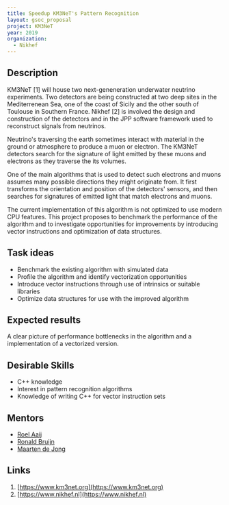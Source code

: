```yaml
---
title: Speedup KM3NeT's Pattern Recognition
layout: gsoc_proposal
project: KM3NeT
year: 2019
organization:
  - Nikhef
---
```


## Description

KM3NeT [1] will house two next-geneneration underwater neutrino
experiments. Two detectors are being constructed at two deep sites in
the Mediterrenean Sea, one of the coast of Sicily and the other south
of Toulouse in Southern France. Nikhef [2] is involved the design and
construction of the detectors and in the JPP software framework used
to reconstruct signals from neutrinos.

Neutrino's traversing the earth sometimes interact with material in
the ground or atmosphere to produce a muon or electron. The KM3NeT
detectors search for the signature of light emitted by these muons and
electrons as they traverse the its volumes.

One of the main algorithms that is used to detect such electrons and
muons assumes many possible directions they might originate from.  It
first transforms the orientation and position of the detectors'
sensors, and then searches for signatures of emitted light that match
electrons and muons.

The current implementation of this algorithm is not optimized to use
modern CPU features. This project proposes to benchmark the
performance of the algorithm and to investigate opportunities for
improvements by introducing vector instructions and optimization of
data structures.

## Task ideas
  * Benchmark the existing algorithm with simulated data
  * Profile the algorithm and identify vectorization opportunities
  * Introduce vector instructions through use of intrinsics or
  suitable libraries
  * Optimize data structures for use with the improved algorithm

## Expected results
A clear picture of performance bottlenecks in the algorithm and
a implementation of a vectorized version.

## Desirable Skills
  * C++ knowledge
  * Interest in pattern recognition algorithms
  * Knowledge of writing C++ for vector instruction sets

## Mentors
  * [Roel Aaij](mailto:roelaaij@nikhef.nl)
  * [Ronald Bruijn](mailto:r.bruijn@nikhef.nl)
  * [Maarten de Jong](mailto:m.de.jong@nikhef.nl)

## Links
   1. [https://www.km3net.org](https://www.km3net.org)
   2. [https://www.nikhef.nl](https://www.nikhef.nl)
